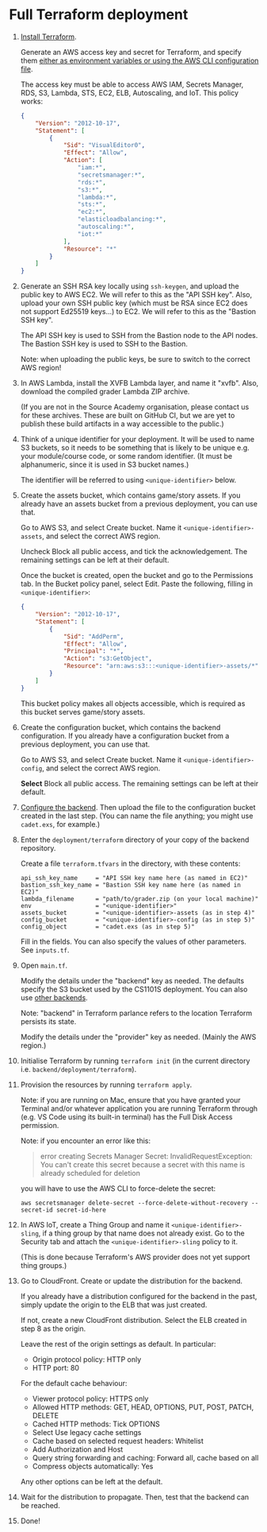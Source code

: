 # Full Terraform deployment

1. [Install Terraform](https://learn.hashicorp.com/tutorials/terraform/install-cli#install-terraform).

   Generate an AWS access key and secret for Terraform, and specify them [either as environment variables or using the
   AWS CLI configuration file](https://registry.terraform.io/providers/hashicorp/aws/latest/docs#environment-variables).

   The access key must be able to access AWS IAM, Secrets Manager, RDS, S3, Lambda, STS, EC2, ELB, Autoscaling, and IoT.
   This policy works:

   ```json
   {
       "Version": "2012-10-17",
       "Statement": [
           {
               "Sid": "VisualEditor0",
               "Effect": "Allow",
               "Action": [
                   "iam:*",
                   "secretsmanager:*",
                   "rds:*",
                   "s3:*",
                   "lambda:*",
                   "sts:*",
                   "ec2:*",
                   "elasticloadbalancing:*",
                   "autoscaling:*",
                   "iot:*"
               ],
               "Resource": "*"
           }
       ]
   }
   ```

2. Generate an SSH RSA key locally using `ssh-keygen`, and upload the public key to AWS EC2. We will refer to this as
   the "API SSH key". Also, upload your own SSH public key (which must be RSA since EC2 does not support Ed25519
   keys...) to EC2. We will refer to this as the "Bastion SSH key".

   The API SSH key is used to SSH from the Bastion node to the API nodes. The Bastion SSH key is used to SSH to the
   Bastion.

   Note: when uploading the public keys, be sure to switch to the correct AWS region!

3. In AWS Lambda, install the XVFB Lambda layer, and name it "xvfb". Also, download the compiled grader Lambda ZIP archive.

   (If you are not in the Source Academy organisation, please contact us for these archives. These are built on GitHub
   CI, but we are yet to publish these build artifacts in a way accessible to the public.)

4. Think of a unique identifier for your deployment. It will be used to name S3 buckets, so it needs to be something
   that is likely to be unique e.g. your module/course code, or some random identifier. (It must be alphanumeric, since
   it is used in S3 bucket names.)

   The identifier will be referred to using `<unique-identifier>` below.

5. Create the assets bucket, which contains game/story assets. If you already have an assets bucket from a previous
   deployment, you can use that.

   Go to AWS S3, and select Create bucket. Name it `<unique-identifier>-assets`, and select the correct AWS region.

   Uncheck Block all public access, and tick the acknowledgement. The remaining settings can be left at their default.

   Once the bucket is created, open the bucket and go to the Permissions tab. In the Bucket policy panel, select Edit.
   Paste the following, filling in `<unique-identifier>`:

   ```json
   {
       "Version": "2012-10-17",
       "Statement": [
           {
               "Sid": "AddPerm",
               "Effect": "Allow",
               "Principal": "*",
               "Action": "s3:GetObject",
               "Resource": "arn:aws:s3:::<unique-identifier>-assets/*"
           }
       ]
   }
   ```

   This bucket policy makes all objects accessible, which is required as this bucket serves game/story assets.

6. Create the configuration bucket, which contains the backend configuration. If you already have a configuration bucket from a previous deployment, you can use that.

   Go to AWS S3, and select Create bucket. Name it `<unique-identifier>-config`, and select the correct AWS region.

   **Select** Block all public access. The remaining settings can be left at their default.

7. [Configure the backend](shared.md#configuring-the-backend). Then upload the file to the configuration bucket created
   in the last step. (You can name the file anything; you might use `cadet.exs`, for example.)

8. Enter the `deployment/terraform` directory of your copy of the backend repository.

   Create a file `terraform.tfvars` in the directory, with these contents:

   ```
   api_ssh_key_name     = "API SSH key name here (as named in EC2)"
   bastion_ssh_key_name = "Bastion SSH key name here (as named in EC2)"
   lambda_filename      = "path/to/grader.zip (on your local machine)"
   env                  = "<unique-identifier>"
   assets_bucket        = "<unique-identifier>-assets (as in step 4)"
   config_bucket        = "<unique-identifier>-config (as in step 5)"
   config_object        = "cadet.exs (as in step 5)"
   ```

   Fill in the fields. You can also specify the values of other parameters. See `inputs.tf`.

9. Open `main.tf`.

   Modify the details under the "backend" key as needed. The defaults specify the S3 bucket used by the CS1101S
   deployment. You can also use [other backends](https://www.terraform.io/docs/language/settings/backends/index.html).

   Note: "backend" in Terraform parlance refers to the location Terraform persists its state.

   Modify the details under the "provider" key as needed. (Mainly the AWS region.)

10. Initialise Terraform by running `terraform init` (in the current directory i.e. `backend/deployment/terraform`).

11. Provision the resources by running `terraform apply`.

    Note: if you are running on Mac, ensure that you have granted your Terminal and/or whatever application you are
    running Terraform through (e.g. VS Code using its built-in terminal) has the Full Disk Access permission.

    Note: if you encounter an error like this:

    > error creating Secrets Manager Secret: InvalidRequestException: You can't create this secret because a secret with
    > this name is already scheduled for deletion

    you will have to use the AWS CLI to force-delete the secret:

    ```
    aws secretsmanager delete-secret --force-delete-without-recovery --secret-id secret-id-here
    ```

12. In AWS IoT, create a Thing Group and name it `<unique-identifier>-sling`, if a thing group by that name does not
    already exist. Go to the Security tab and attach the `<unique-identifier>-sling` policy to it.

    (This is done because Terraform's AWS provider does not yet support thing groups.)

13. Go to CloudFront. Create or update the distribution for the backend.

    If you already have a distribution configured for the backend in the past, simply update the origin to the ELB that
    was just created.

    If not, create a new CloudFront distribution. Select the ELB created in step 8 as the origin.

    Leave the rest of the origin settings as default. In particular:

    - Origin protocol policy: HTTP only
    - HTTP port: 80

    For the default cache behaviour:

    - Viewer protocol policy: HTTPS only
    - Allowed HTTP methods: GET, HEAD, OPTIONS, PUT, POST, PATCH, DELETE
    - Cached HTTP methods: Tick OPTIONS
    - Select Use legacy cache settings
    - Cache based on selected request headers: Whitelist
    - Add Authorization and Host
    - Query string forwarding and caching: Forward all, cache based on all
    - Compress objects automatically: Yes

    Any other options can be left at the default.

14. Wait for the distribution to propagate. Then, test that the backend can be reached.

15. Done!
